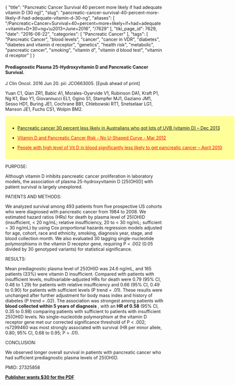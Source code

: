 {
    "title": "Pancreatic Cancer Survival 40 percent more likely if had adequate vitamin D (30 ng)",
    "slug": "pancreatic-cancer-survival-40-percent-more-likely-if-had-adequate-vitamin-d-30-ng",
    "aliases": [
        "/Pancreatic+Cancer+Survival+40+percent+more+likely+if+had+adequate+vitamin+D+30+ng+\u2013+June+2016",
        "/7629"
    ],
    "tiki_page_id": 7629,
    "date": "2016-06-22",
    "categories": [
        "Pancreatic Cancer"
    ],
    "tags": [
        "Pancreatic Cancer",
        "blood levels",
        "cancer",
        "cancer in VDR",
        "diabetes",
        "diabetes and vitamin d receptor",
        "genetics",
        "health risk",
        "metabolic",
        "pancreatic cancer",
        "smoking",
        "vitamin d",
        "vitamin d blood test",
        "vitamin d receptor"
    ]
}


#### Prediagnostic Plasma 25-Hydroxyvitamin D and Pancreatic Cancer Survival.

J Clin Oncol. 2016 Jun 20. pii: JCO663005. <span>[Epub ahead of print]</span>

Yuan C1, Qian ZR1, Babic A1, Morales-Oyarvide V1, Rubinson DA1, Kraft P1, Ng K1, Bao Y1, Giovannucci EL1, Ogino S1, Stampfer MJ1, Gaziano JM1, Sesso HD1, Buring JE1, Cochrane BB1, Chlebowski RT1, Snetselaar LG1, Manson JE1, Fuchs CS1, Wolpin BM2.

<div class="border" style="background-color:#FF9;padding:15px;margin:10px 0;border-radius:5px;width:700px">

* [Pancreatic cancer 30 percent less likely in Australians who got lots of UVB (vitamin D) – Dec 2013](/posts/pancreatic-cancer-30-percent-less-likely-in-australians-who-got-lots-of-uvb-vitamin-d)

* <a href="/posts/vitamin-d-and-pancreatic-cancer-risk-no-u-shaped-curve" style="color: red; text-decoration: underline;" title="This post/category does not exist yet: Vitamin D and Pancreatic Cancer Risk - No U-Shaped Curve - Mar 2012">Vitamin D and Pancreatic Cancer Risk - No U-Shaped Curve - Mar 2012</a>

* <a href="/posts/people-with-high-level-of-vit-d-in-blood-significantly-less-likely-to-get-pancreatic-cancer" style="color: red; text-decoration: underline;" title="This post/category does not exist yet: People with high level of Vit D in blood significantly less likely to get pancreatic cancer – April 2010">People with high level of Vit D in blood significantly less likely to get pancreatic cancer – April 2010</a>

</div>

PURPOSE:

Although vitamin D inhibits pancreatic cancer proliferation in laboratory models, the association of plasma 25-hydroxyvitamin D <span>[25(OH)D]</span> with patient survival is largely unexplored.

PATIENTS AND METHODS:

We analyzed survival among 493 patients from five prospective US cohorts who were diagnosed with pancreatic cancer from 1984 to 2008. We estimated hazard ratios (HRs) for death by plasma level of 25(OH)D (insufficient, < 20 ng/mL; relative insufficiency, 20 to < 30 ng/mL; sufficient = 30 ng/mL) by using Cox proportional hazards regression models adjusted for age, cohort, race and ethnicity, smoking, diagnosis year, stage, and blood collection month. We also evaluated 30 tagging single-nucleotide polymorphisms in the vitamin D receptor gene, requiring P < .002 (0.05 divided by 30 genotyped variants) for statistical significance.

RESULTS:

Mean prediagnostic plasma level of 25(OH)D was 24.6 ng/mL, and 165 patients (33%) were vitamin D insufficient. Compared with patients with insufficient levels, multivariable-adjusted HRs for death were 0.79 (95% CI, 0.48 to 1.29) for patients with relative insufficiency and 0.66 (95% CI, 0.49 to 0.90) for patients with sufficient levels (P trend = .01). These results were unchanged after further adjustment for body mass index and history of diabetes (P trend = .02). The association was strongest among patients with  **blood collected within 5 years of diagnosis** , with an  **HR of 0.58**  (95% CI, 0.35 to 0.98) comparing patients with sufficient to patients with insufficient 25(OH)D levels. No single-nucleotide polymorphism at the vitamin D receptor gene met our corrected significance threshold of P < .002; rs7299460 was most strongly associated with survival (HR per minor allele, 0.80; 95% CI, 0.68 to 0.95; P = .01).

CONCLUSION:

We observed longer overall survival in patients with pancreatic cancer who had sufficient prediagnostic plasma levels of 25(OH)D.

PMID: 27325858

 **[Publisher wants $30 for the PDF](http://articleworks.cadmus.com/buy?c=1608355&url_back=http%3A%2F%2Fjco.ascopubs.org%2Fcontent%2Fearly%2F2016%2F06%2F15%2FJCO.2015.66.3005.full.pdf%2Bhtml%3Fsid%3Dd5c74220-edc4-4e97-83ac-0c7d7e2c0ab1&url=http%3A%2F%2Fjco.ascopubs.org%2Fcontent%2Fearly%2F2016%2F06%2F15%2FJCO.2015.66.3005.full.pdf&journal=jco&volume=&issue_number=&cover_date=June%2020%2C%202016&startpage=&pages=11&price=19.95&buyopt=4&member=&title=Prediagnostic%20Plasma%2025-Hydroxyvitamin%20D%20and%20Pancreatic%20Cancer%20Survival&authors=Chen%20Yuan%2C%20Zhi%20Rong%20Qian%2C%20Ana%20Babic%2C%20Vicente%20Morales-Oyarvide%2C%20Douglas%20A.%20Rubinson%2C%20Peter%20Kraft%2C%20Kimmie%20Ng%2C%20Ying%20Bao%2C%20Edward%20L.%20Giovannucci%2C%20Shuji%20Ogino%2C%20Meir%20J.%20Stampfer%2C%20John%20Michael%20Gaziano%2C%20Howard%20D.%20Sesso%2C%20Julie%20E.%20Buring%2C%20Barbara%20B.%20Cochrane%2C%20Rowan%20T.%20Chlebowski%2C%20Linda%20G.%20Snetselaar%2C%20JoAnn%20E.%20Manson%2C%20Charles%20S.%20Fuchs%2C%20Brian%20M.%20Wolpin)**